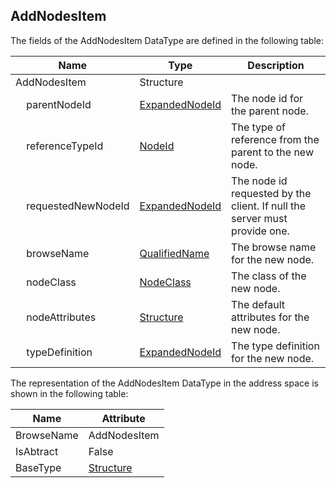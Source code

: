 <!-- datatype -->
## AddNodesItem
<!-- end of description -->
The fields of the AddNodesItem DataType are defined in the following table:  

|Name|Type|Description|
|---|---|---|
|AddNodesItem|Structure||
|&nbsp;&nbsp;&nbsp;&nbsp;parentNodeId|[ExpandedNodeId](../../../Part4/DataTypes/ExpandedNodeId/readme.md)|The node id for the parent node.|
|&nbsp;&nbsp;&nbsp;&nbsp;referenceTypeId|[NodeId](../../../Part3/DataTypes/NodeId/readme.md)|The type of reference from the parent to the new node.|
|&nbsp;&nbsp;&nbsp;&nbsp;requestedNewNodeId|[ExpandedNodeId](../../../Part4/DataTypes/ExpandedNodeId/readme.md)|The node id requested by the client. If null the server must provide one.|
|&nbsp;&nbsp;&nbsp;&nbsp;browseName|[QualifiedName](../../../Part3/DataTypes/QualifiedName/readme.md)|The browse name for the new node.|
|&nbsp;&nbsp;&nbsp;&nbsp;nodeClass|[NodeClass](../../../Part3/DataTypes/NodeClass/readme.md)|The class of the new node.|
|&nbsp;&nbsp;&nbsp;&nbsp;nodeAttributes|[Structure](../../../Part3/DataTypes/Structure/readme.md)|The default attributes for the new node.|
|&nbsp;&nbsp;&nbsp;&nbsp;typeDefinition|[ExpandedNodeId](../../../Part4/DataTypes/ExpandedNodeId/readme.md)|The type definition for the new node.|

The representation of the AddNodesItem DataType in the address space is shown in the following table:  

|Name|Attribute|
|---|---|
|BrowseName|AddNodesItem|
|IsAbtract|False|
|BaseType|[Structure](../../../Part3/DataTypes/Structure/readme.md)|

